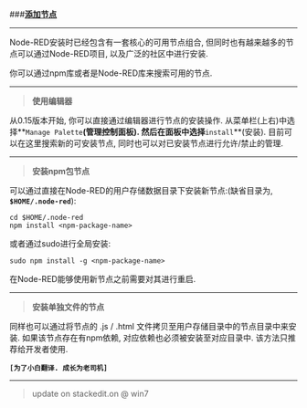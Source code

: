 
###[**添加节点**](http://nodered.org/docs/getting-started/adding-nodes)

-----
Node-RED安装时已经包含有一套核心的可用节点组合, 但同时也有越来越多的节点可以通过Node-RED项目, 以及广泛的社区中进行安装.

你可以通过npm库或者是Node-RED库来搜索可用的节点.


-----
> **使用编辑器**

从0.15版本开始, 你可以直接通过编辑器进行节点的安装操作. 从菜单栏(上右)中选择**`Manage Palette`**(管理控制面板). 然后在面板中选择**`install`**(安装). 目前可以在这里搜索新的可安装节点, 同时也可以对已安装节点进行允许/禁止的管理.


-----
> **安装npm包节点**

可以通过直接在Node-RED的用户存储数据目录下安装新节点:(缺省目录为, **`$HOME/.node-red`**):

    cd $HOME/.node-red
    npm install <npm-package-name>

或者通过sudo进行全局安装:

    sudo npm install -g <npm-package-name>

在Node-RED能够使用新节点之前需要对其进行重启.


-----

> **安装单独文件的节点**

同样也可以通过将节点的 .js / .html 文件拷贝至用户存储目录中的节点目录中来安装. 如果该节点存在有npm依赖, 对应依赖也必须被安装至对应目录中. 该方法只推荐给开发者使用.


**`[为了小白翻译. 成长为老司机]`**

-----

> update on stackedit.on @ win7

